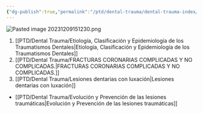 ```yaml
---
{"dg-publish":true,"permalink":"/ptd/dental-trauma/dental-trauma-index/"}
---
```


![Pasted image 20231209151230.png](/img/user/Cirugia%20Bucal%20I/Medias/Pasted%20image%2020231209151230.png)

1.  [[PTD/Dental Trauma/Etiología, Clasificación y Epidemiología de los Traumatismos Dentales\|Etiología, Clasificación y Epidemiología de los Traumatismos Dentales]]
2. [[PTD/Dental Trauma/FRACTURAS CORONARIAS COMPLICADAS Y NO COMPLICADAS.\|FRACTURAS CORONARIAS COMPLICADAS Y NO COMPLICADAS.]]
3. [[PTD/Dental Trauma/Lesiones dentarias con luxación\|Lesiones dentarias con luxación]]
- [[PTD/Dental Trauma/Evolución y Prevención de las lesiones traumáticas\|Evolución y Prevención de las lesiones traumáticas]]

